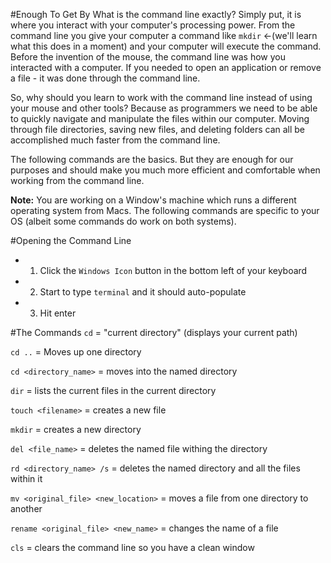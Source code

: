 #Enough To Get By
What is the command line exactly?  Simply put, it is where you interact with your computer's processing power.  From the command line you give your computer a command like `mkdir` <-(we'll learn what this does in a moment) and your computer will execute the command.  Before the invention of the mouse, the command line was how you interacted with a computer.  If you needed to open an application or remove a file - it was done through the command line.

So, why should you learn to work with the command line instead of using your mouse and other tools?  Because as programmers we need to be able to quickly navigate and manipulate the files within our computer.  Moving through file directories, saving new files, and deleting folders can all be accomplished much faster from the command line.

The following commands are the basics.  But they are enough for our purposes and should make you much more efficient and comfortable when working from the command line.

**Note:** You are working on a Window's machine which runs a different operating system from Macs.  The following commands are specific to your OS (albeit some commands do work on both systems).

#Opening the Command Line

* 1) Click the `Windows Icon` button in the bottom left of your keyboard
* 2) Start to type `terminal` and it should auto-populate
* 3) Hit enter

#The Commands
`cd` = "current directory" (displays your current path)

`cd ..` = Moves up one directory

`cd <directory_name>` = moves into the named directory

`dir` = lists the current files in the current directory

`touch <filename>` = creates a new file

`mkdir` = creates a new directory

`del <file_name>` = deletes the named file withing the directory

`rd <directory_name> /s` = deletes the named directory and all the files within it

`mv <original_file> <new_location>` = moves a file from one directory to another

`rename <original_file> <new_name>` = changes the name of a file

`cls` = clears the command line so you have a clean window
